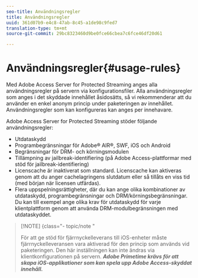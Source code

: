 ```yaml
---
seo-title: Användningsregler
title: Användningsregler
uuid: 361d07b9-e4c8-47ab-8c45-a1de98c9fed7
translation-type: tm+mt
source-git-commit: 29bc8323460d9be0fce66cbea7c6fce46df20d61

---
```



# Användningsregler{#usage-rules}

Med Adobe Access Server for Protected Streaming anges alla användningsregler på servern via konfigurationsfiler. Alla användningsregler som anges i det skyddade innehållet åsidosätts, så vi rekommenderar att du använder en enkel anonym princip under paketeringen av innehållet. Användningsregler som kan konfigureras kan anges per innehavare.

Adobe Access Server for Protected Streaming stöder följande användningsregler:

* Utdataskydd
* Programbegränsningar för Adobe® AIR®, SWF, iOS och Android
* Begränsningar för DRM- och körningsmodulen
* Tillämpning av jailbreak-identifiering (på Adobe Access-plattformar med stöd för jailbreak-identifiering)
* Licenscache är inaktiverat som standard. Licenscache kan aktiveras genom att du anger cachelagringens slutdatum eller så tillåts en viss tid (med början när licensen utfärdas).
* Flera uppspelningsrättigheter, där du kan ange olika kombinationer av utdataskydd, programbegränsningar och DRM/körningsbegränsningar. Du kan till exempel ange olika krav för utdataskydd för varje klientplattform genom att använda DRM-modulbegränsningen med utdataskyddet.

>[!NOTE] {class=&quot;- topic/note &quot;
>
>För att ge stöd för fjärrnyckelleverans till iOS-enheter måste fjärrnyckelleveransen vara aktiverad för den princip som används vid paketeringen. Den här inställningen kan inte ändras via klientkonfigurationen på servern. ***Adobe Primetime krävs för att skapa iOS-applikationer som kan spela upp Adobe Access-skyddat innehåll.***

